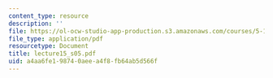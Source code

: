 ```yaml
---
content_type: resource
description: ''
file: https://ol-ocw-studio-app-production.s3.amazonaws.com/courses/5-12-organic-chemistry-i-spring-2005/a4aa6fe198740aeea4f8fb64ab5d566f_lecture15_s05.pdf
file_type: application/pdf
resourcetype: Document
title: lecture15_s05.pdf
uid: a4aa6fe1-9874-0aee-a4f8-fb64ab5d566f
---
```

